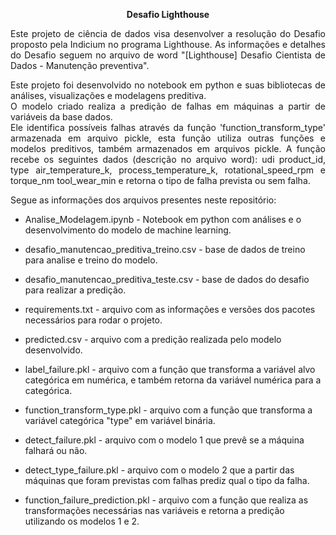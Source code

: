 <p align="center" font size="25"><b>Desafio Lighthouse</b></p>
<p align="justify">Este projeto de ciência de dados visa desenvolver a resolução do Desafio proposto pela Indicium no programa Lighthouse. 
As informações e detalhes do Desafio seguem no arquivo de word "[Lighthouse] Desafio Cientista de Dados - Manutenção preventiva". </p>
<p align="justify">
Este projeto foi desenvolvido no notebook em python e suas bibliotecas de análises, visualizações e modelagens preditiva.<br>
O modelo criado realiza a predição de falhas em máquinas a partir de variáveis da base dados. <br> 
Ele identifica possíveis falhas através da função 'function_transform_type' armazenada em arquivo pickle, esta função utiliza outras funções e modelos preditivos, também armazenados em arquivos pickle. A função recebe os seguintes dados (descrição no arquivo word): udi product_id, type air_temperature_k, process_temperature_k, rotational_speed_rpm e torque_nm tool_wear_min e retorna o tipo de falha prevista ou sem falha.
</p>

Segue as informações dos arquivos presentes neste repositório:  
* Analise_Modelagem.ipynb - Notebook em python com análises e o desenvolvimento do modelo de machine learning.  

* desafio_manutencao_preditiva_treino.csv - base de dados de treino para analise e treino do modelo.  

* desafio_manutencao_preditiva_teste.csv - base de dados do desafio para realizar a predição.  

* requirements.txt - arquivo com as informações e versões dos pacotes necessários para rodar o projeto.  

* predicted.csv - arquivo com a predição realizada pelo modelo desenvolvido.  

* label_failure.pkl - arquivo com a função que transforma a variável alvo categórica em numérica, e também retorna da variável numérica para a categórica.  

* function_transform_type.pkl - arquivo com a função que transforma a variável categórica "type" em variável binária.  

* detect_failure.pkl - arquivo com o modelo 1 que prevê se a máquina falhará ou não.  

* detect_type_failure.pkl - arquivo com o modelo 2 que a partir das máquinas que foram previstas com falhas prediz qual o tipo da falha.  

* function_failure_prediction.pkl - arquivo com a função que realiza as transformações necessárias nas variáveis e retorna a predição utilizando os modelos 1 e 2.  
